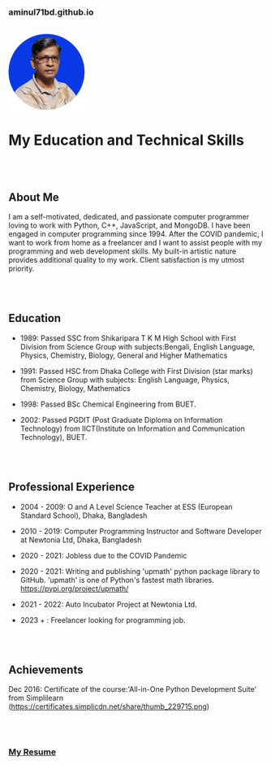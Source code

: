 <h3>aminul71bd.github.io</h3><br/>
<img src="./resources/final_photo-2_w240.png" height="150px" width="150px" alt="photo"/><br/>
<h1>My Education and Technical Skills</h1>


<br/>
<br/>
<h2>About Me</h2>
<p>I am a self-motivated, dedicated, and passionate computer programmer loving to work with Python, C++, JavaScript, and MongoDB. I have been engaged in computer programming since 1994. After the COVID pandemic, I want to work from home as a freelancer and I want to assist people with my programming and web development skills. My built-in artistic nature provides additional quality to my work. Client satisfaction is my utmost priority.</p>


<br/>
<br/>
<h2>Education</h2>
<ul>
<li><p>1989: Passed SSC from Shikaripara T K M High School with First Division from Science Group with subjects:Bengali, English Language, Physics, Chemistry, Biology, General and  Higher Mathematics</p>
<li><p>1991: Passed HSC from Dhaka College with First Division (star marks) from Science Group  with subjects: English Language, Physics, Chemistry, Biology, Mathematics</p>
<li><p>1998: Passed BSc Chemical Engineering from BUET.</p>
<li><p>2002: Passed PGDIT (Post Graduate Diploma on Information Technology) from IICT(Institute on Information and Communication Technology), BUET.</p>
</ul>


<br/>
<br/>
<h2>Professional Experience</h2>
<ul>
<li><p>2004 - 2009: O and A Level Science Teacher at ESS (European Standard School), Dhaka, Bangladesh</p>
<li><p>2010 - 2019: Computer Programming Instructor and Software Developer at Newtonia Ltd, Dhaka, Bangladesh</p>
<li><p>2020 - 2021: Jobless due to the COVID Pandemic
<li><p>2020 - 2021: Writing and publishing 'upmath' python package library to GitHub. 'upmath' is one of Python's fastest math libraries. <a href="https://pypi.org/project/upmath/">https://pypi.org/project/upmath/</a></p>
<li><p>2021 - 2022: Auto Incubator Project at Newtonia Ltd.</p>
<li><p>2023 + : Freelancer looking for programming job.</p>
</ul>


<br/>
<br/>
<h2>Achievements</h2>
<p>Dec 2016: Certificate of the course:'All-in-One Python Development Suite' from Simplilearn (<a href="https://certificates.simplicdn.net/share/thumb_229715.png</a>">https://certificates.simplicdn.net/share/thumb_229715.png</a>) </p>


&nbsp;<br/>
&nbsp;<br/>
<h3><a href="https://www.docdroid.net/ebeYZsF/a-k-m-aminul-islam-3-pdf">My Resume</a></h3>



